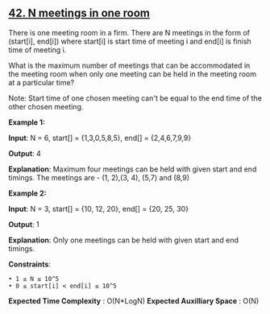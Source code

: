 <h2><a href="https://www.geeksforgeeks.org/problems/n-meetings-in-one-room-1587115620/1">42. N meetings in one room</a></h2>

There is one meeting room in a firm. There are N meetings in the form of (start[i], end[i]) where start[i] is start time of meeting i and end[i] is finish time of meeting i.

What is the maximum number of meetings that can be accommodated in the meeting room when only one meeting can be held in the meeting room at a particular time?

Note: Start time of one chosen meeting can't be equal to the end time of the other chosen meeting.


**Example 1:**

**Input**: N = 6, start[] = {1,3,0,5,8,5}, end[] =  {2,4,6,7,9,9}

**Output**: 4

**Explanation**: Maximum four meetings can be held with given start and end timings. The meetings are - (1, 2),(3, 4), (5,7) and (8,9)


**Example 2:**

**Input**: N = 3, start[] = {10, 12, 20}, end[] = {20, 25, 30}

**Output**: 1

**Explanation**: Only one meetings can be held with given start and end timings.


**Constraints**:

    • 1 ≤ N ≤ 10^5
    • 0 ≤ start[i] < end[i] ≤ 10^5

**Expected Time Complexity** : O(N*LogN)
**Expected Auxilliary Space** : O(N)